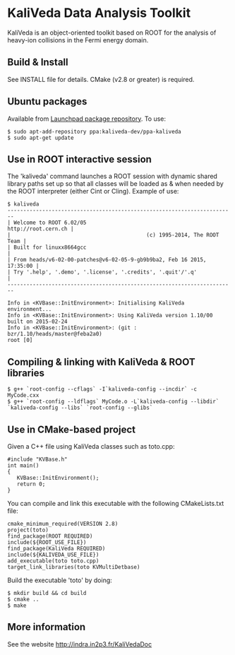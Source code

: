 # KaliVeda Data Analysis Toolkit

KaliVeda is an object-oriented toolkit based on ROOT for the analysis of heavy-ion collisions in the Fermi energy domain.

## Build & Install

See INSTALL file for details. CMake (v2.8 or greater) is required.

## Ubuntu packages

Available from [Launchpad package repository](https://code.launchpad.net/~kaliveda-dev/+archive/ppa-kaliveda). To use:

    $ sudo apt-add-repository ppa:kaliveda-dev/ppa-kaliveda
    $ sudo apt-get update

## Use in ROOT interactive session

The 'kaliveda' command launches a ROOT session with dynamic shared library paths set up so that all classes will be loaded as & when needed by the ROOT interpreter (either Cint or Cling). Example of use:

    $ kaliveda
    ------------------------------------------------------------------------
    | Welcome to ROOT 6.02/05                            http://root.cern.ch |
    |                                           (c) 1995-2014, The ROOT Team |
    | Built for linuxx8664gcc                                                |
    | From heads/v6-02-00-patches@v6-02-05-9-gb9b9ba2, Feb 16 2015, 17:35:00 |
    | Try '.help', '.demo', '.license', '.credits', '.quit'/'.q'             |
    ------------------------------------------------------------------------
    
    Info in <KVBase::InitEnvironment>: Initialising KaliVeda environment...
    Info in <KVBase::InitEnvironment>: Using KaliVeda version 1.10/00 built on 2015-02-24
    Info in <KVBase::InitEnvironment>: (git : bzr/1.10/heads/master@feba2a0)
    root [0] 

## Compiling & linking with KaliVeda & ROOT libraries

    $ g++ `root-config --cflags` -I`kaliveda-config --incdir` -c MyCode.cxx
    $ g++ `root-config --ldflags` MyCode.o -L`kaliveda-config --libdir` `kaliveda-config --libs` `root-config --glibs`

## Use in CMake-based project

Given a C++ file using KaliVeda classes such as toto.cpp:

    #include "KVBase.h"
    int main()
    {
       KVBase::InitEnvironment();
       return 0;
    }

You can compile and link this executable with the following CMakeLists.txt file:

    cmake_minimum_required(VERSION 2.8)
    project(toto)
    find_package(ROOT REQUIRED)
    include(${ROOT_USE_FILE})
    find_package(KaliVeda REQUIRED)
    include(${KALIVEDA_USE_FILE})
    add_executable(toto toto.cpp)
    target_link_libraries(toto KVMultiDetbase)

Build the executable 'toto' by doing:

    $ mkdir build && cd build
    $ cmake ..
    $ make

## More information

See the website http://indra.in2p3.fr/KaliVedaDoc
